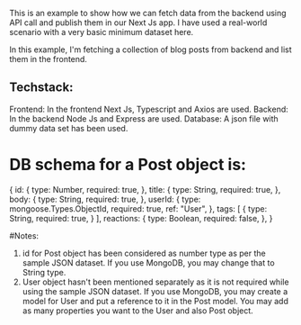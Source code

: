 This is an example to show how we can fetch data from the backend using API call and publish them in our Next Js app. I have used a real-world scenario with a very basic minimum dataset here.

In this example, I'm fetching a collection of blog posts from backend and list them in the frontend.

## Techstack:

Frontend: In the frontend Next Js, Typescript and Axios are used.
Backend: In the backend Node Js and Express are used.
Database: A json file with dummy data set has been used.

# DB schema for a Post object is:

{
id: {
type: Number,
required: true,
},
title: {
type: String,
required: true,
},
body: {
type: String,
required: true,
},
userId: {
type: mongoose.Types.ObjectId,
required: true,
ref: "User",
},
tags: [
{
type: String,
required: true,
}
],
reactions: {
type: Boolean,
required: false,
},
}

#Notes:

1. id for Post object has been considered as number type as per the sample JSON dataset. If you use MongoDB, you may change that to String type.
2. User object hasn't been mentioned separately as it is not required while using the sample JSON dataset. If you use MongoDB, you may create a model for User and put a reference to it in the Post model. You may add as many properties you want to the User and also Post object.
